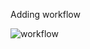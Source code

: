 Adding workflow

![workflow](https://github.com/<UserName>/<RepositoryName>/actions/workflows/main.yml/badge.svg)